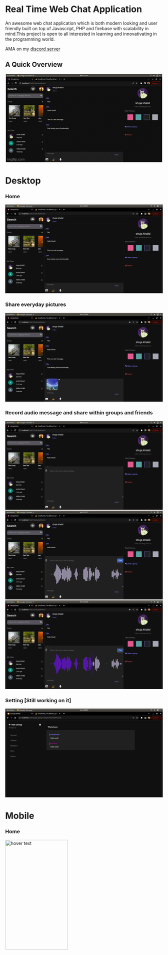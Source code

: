 # Real Time Web Chat Application

An awesome web chat application which is both modern looking and user friendly built on top of Javascript, PHP and firebase with scalability in mind.This project is open to all interested in learning and innovativating in the programming world.

AMA on my [discord server](https://discord.gg/PFqtwbVXMK)

## A Quick Overview

<p align="center">
  <img src="./abouts/desktop/6xie27.gif" width="500" title="hover text">
</p>

# Desktop

### Home
![Demo](./abouts/desktop/a.png)

### Share everyday pictures
![Demo](./abouts/desktop/e.png)

### Record audio message and share within groups and friends
![Demo](./abouts/desktop/b.png)
![Demo](./abouts/desktop/c.png)
![Demo](./abouts/desktop/d.png)

### Setting [Still working on it]
![Demo](./abouts/desktop/f.png)

# Mobile

### Home
<p align="left">
  <img src="./abouts/mobile/a" width="200" height="350" title="hover text">
</p>
